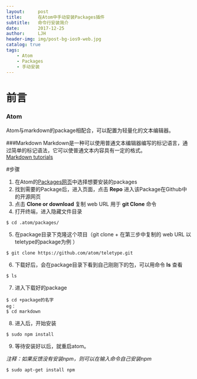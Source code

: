```yaml
---
layout:     post
title:      在Atom中手动安装Packages插件
subtitle:   命令行安装简介
date:       2017-12-25
author:     LJH
header-img: img/post-bg-ios9-web.jpg
catalog: true
tags:
    - Atom
    - Packages
    - 手动安装
---
```

# 前言
### Atom
Atom与markdown的package相配合，可以配置为轻量化的文本编辑器。

###Markdown
Markdown是一种可以使用普通文本编辑器编写的标记语言，通过简单的标记语法，它可以使普通文本内容具有一定的格式。  
[Markdown tutorials](https://www.markdowntutorial.com/)

#步骤
1. 在Atom的[Packages网页](https://atom.io/packages)中选择想要安装的packages
2. 找到需要的Package后，进入页面，点击 **Repo** 进入该Package在Github中的开源网页
3. 点击 **Clone or download** 复制 web URL 用于 **git Clone** 命令
4. 打开终端，进入隐藏文件目录
```
$ cd .atom/packages/
```
5. 在package目录下克隆这个项目（git clone + 在第三步中复制的 web URL 以teletype的package为例 ）
```
$ git clone https://github.com/atom/teletype.git
```
6. 下载好后，会在package目录下看到自己刚刚下的包，可以用命令 **ls** 查看
```
$ ls
```
7. 进入下载好的package
```
$ cd +package的名字
eg：
$ cd markdown
```
8. 进入后，开始安装
```
$ sudo npm install
```
9. 等待安装好以后，就重启atom。

*注释：如果反馈没有安装npm，则可以在输入命令自己安装npm*
```
$ sudo apt-get install npm
```
